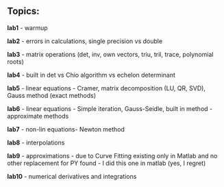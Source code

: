 ## Topics: 

**lab1** - warmup 

**lab2** - errors in calculations, single precision vs double

**lab3** - matrix operations (det, inv, own vectors, triu, tril, trace, polynomial roots)

**lab4** - built in det vs Chio algorithm vs echelon determinant

**lab5** - linear equations - Cramer, matrix decomposition (LU, QR, SVD), Gauss method (exact methods)

**lab6** - linear equations - Simple iteration, Gauss-Seidle, built in method - approximate methods

**lab7** - non-lin equations- Newton method

**lab8** - interpolations

**lab9** - approximations - due to Curve Fitting existing only in Matlab and no other replacement for PY found - I did this one in matlab (yes, I regret)

**lab10** - numerical derivatives and integrations